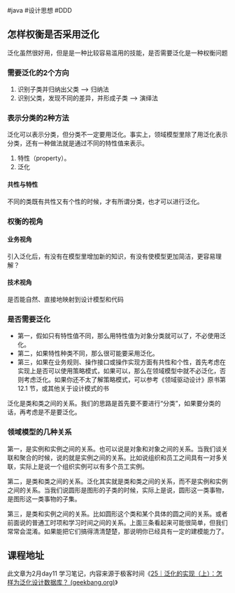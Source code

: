 #java #设计思想 #DDD 

##  怎样权衡是否采用泛化

泛化虽然很好用，但是是一种比较容易滥用的技能，是否需要泛化是一种权衡问题

### 需要泛化的2个方向

1. 识别子类并归纳出父类 --> 归纳法
2. 识别父类，发现不同的差异，并形成子类 --> 演绎法

### 表示分类的2种方法

泛化可以表示分类，但分类不一定要用泛化。事实上，领域模型里除了用泛化表示分类，还有一种做法就是通过不同的特性值来表示。

1. 特性（property）。
2. 泛化

#### 共性与特性

不同的类既有共性又有个性的时候，才有所谓分类，也才可以进行泛化。

### 权衡的视角

#### 业务视角
引入泛化后，有没有在模型里增加新的知识，有没有使模型更加简洁，更容易理解？


#### 技术视角
是否能自然、直接地映射到设计模型和代码


### 是否需要泛化


- 第一，假如只有特性值不同，那么用特性值为对象分类就可以了，不必使用泛化。
- 第二，如果特性种类不同，那么很可能要采用泛化。
- 第三，如果在业务规则、操作接口或操作实现方面有共性和个性，首先考虑在实现上是否可以使用策略模式，如果可以，那么在领域模型中就不必泛化，否则考虑泛化。如果你还不太了解策略模式，可以参考《领域驱动设计》原书第 12.1 节，或其他关于设计模式的书


泛化是类和类之间的关系。我们的思路是首先要不要进行“分类”，如果要分类的话，再考虑是不是要泛化。

### 领域模型的几种关系

第一，是实例和实例之间的关系。也可以说是对象和对象之间的关系。当我们谈关联和聚合的时候，说的就是实例之间的关系。比如说组织和员工之间具有一对多关联，实际上是说一个组织实例可以有多个员工实例。

第二，是类和类之间的关系。泛化其实就是类和类之间的关系，而不是实例和实例之间的关系。当我们说圆形是图形的子类的时候，实际上是说，圆形这一类事物，是图形这一类事物的子集。

第三，是类和实例之间的关系。比如圆形这个类和某个具体的圆之间的关系。或者前面说的普通工时项和学习时间之间的关系。上面三条看起来可能很简单，但我们常常会混淆。如果能把它们搞得清清楚楚，那说明你已经具有一定的建模能力了。

## 课程地址

此文章为2月day11 学习笔记，内容来源于极客时间《[25｜泛化的实现（上）：怎样为泛化设计数据库？ (geekbang.org)](https://time.geekbang.org/column/article/627635)》